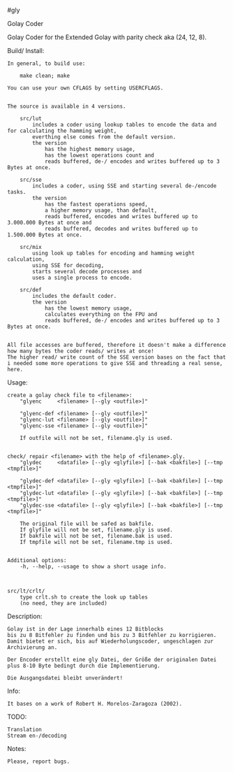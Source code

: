 #gly

Golay Coder



Golay Coder for the Extended Golay with parity check aka (24, 12, 8).



Build/ Install:

	In general, to build use:

		make clean; make

	You can use your own CFLAGS by setting USERCFLAGS.


	The source is available in 4 versions.

		src/lut
			includes a coder using lookup tables to encode the data and for calculating the hamming weight,
			everthing else comes from the default version.
			the version
				has the highest memory usage,
				has the lowest operations count and
				reads buffered, de-/ encodes and writes buffered up to 3 Bytes at once.

		src/sse
			includes a coder, using SSE and starting several de-/encode tasks.
			the version
				has the fastest operations speed,
				a higher memory usage, than default,
				reads buffered, encodes and writes buffered up to 3.000.000 Bytes at once and
				reads buffered, decodes and writes buffered up to 1.500.000 Bytes at once.

		src/mix
			using look up tables for encoding and hamming weight calculation,
			using SSE for decoding,
			starts several decode processes and
			uses a single process to encode.

		src/def
			includes the default coder.
			the version
				has the lowest memory usage,
				calculates everything on the FPU and
				reads buffered, de-/ encodes and writes buffered up to 3 Bytes at once.


	All file accesses are buffered, therefore it doesn't make a difference how many bytes the coder reads/ writes at once!
	The higher read/ write count of the SSE version bases on the fact that i needed some more operations to give SSE and threading a real sense, here.



Usage:

	create a golay check file to <filename>:
		"glyenc     <filename> [--gly <outfile>]"

		"glyenc-def <filename> [--gly <outfile>]"
		"glyenc-lut <filename> [--gly <outfile>]"
		"glyenc-sse <filename> [--gly <outfile>]"

		If outfile will not be set, filename.gly is used.


	check/ repair <filename> with the help of <filename>.gly.
		"glydec     <datafile> [--gly <glyfile>] [--bak <bakfile>] [--tmp <tmpfile>]"

		"glydec-def <datafile> [--gly <glyfile>] [--bak <bakfile>] [--tmp <tmpfile>]"
		"glydec-lut <datafile> [--gly <glyfile>] [--bak <bakfile>] [--tmp <tmpfile>]"
		"glydec-sse <datafile> [--gly <glyfile>] [--bak <bakfile>] [--tmp <tmpfile>]"

		The original file will be safed as bakfile.
		If glyfile will not be set, filename.gly is used.
		If bakfile will not be set, filename.bak is used.
		If tmpfile will not be set, filename.tmp is used.


	Additional options:
		-h, --help, --usage	to show a short usage info.



	src/lt/crlt/
		type crlt.sh to create the look up tables
		(no need, they are included)



Description:

	Golay ist in der Lage innerhalb eines 12 Bitblocks
	bis zu 8 Bitfehler zu finden und bis zu 3 Bitfehler zu korrigieren.
	Damit bietet er sich, bis auf Wiederholungscoder, ungeschlagen zur Archivierung an.

	Der Encoder erstellt eine gly Datei, der Größe der originalen Datei
	plus 8-10 Byte bedingt durch die Implementierung.

	Die Ausgangsdatei bleibt unverändert!



Info:

	It bases on a work of Robert H. Morelos-Zaragoza (2002).



TODO:

	Translation
	Stream en-/decoding



Notes:

	Please, report bugs.

